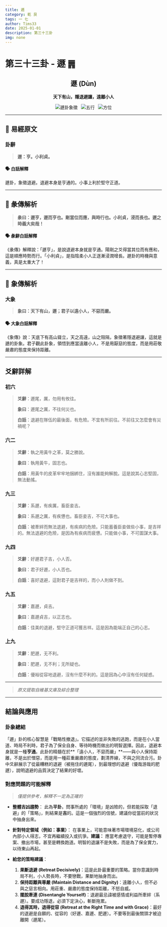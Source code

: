 ```yaml
---
title: 遯
category: 乾 艮
tags: 一 七
author: Tims33
date: 2025-01-01
description: 第三十三卦
img: none
---
```


# 第三十三卦 - 遯 ䷠

<div align="center">

## 遯 (Dùn)
**天下有山，隱退避讓，遠離小人**

</div>

<div align="center">

![遯卦象徵](https://img.shields.io/badge/卦象-遯-gray?style=for-the-badge)&ensp;
![五行](https://img.shields.io/badge/五行-上金下土-lightgrey?style=for-the-badge)&ensp;
![方位](https://img.shields.io/badge/方位-西北｜東北-lightblue?style=for-the-badge)

</div>

---

## 📜 易經原文

### 卦辭

> **遯：亨。小利貞。**

#### 🗣️ 白話解釋
遯卦，象徵退避。退避本身是亨通的。小事上利於堅守正道。

---

## 📖 彖傳解析

> **彖曰：遯亨，遯而亨也。剛當位而應，與時行也。小利貞，浸而長也。遯之時義大矣哉！**

#### 🗣️ 彖辭白話解釋
《彖傳》解釋說：「遯亨」，是說退避本身就是亨通。陽剛之爻得當其位而有應和，這是順應時勢而行。「小利貞」，是指陰柔小人正逐漸浸潤增長。遯卦的時機與意義，真是太重大了！

---

## 🎯 象傳解析

### 大象

> **象曰：天下有山，遯；君子以遠小人，不惡而嚴。**

#### 🗣️ 大象白話解釋
《象傳》說：天底下有高山聳立，天之高遠，山之阻隔，象徵著隱退避讓，這就是遯的卦象。君子觀此卦象，領悟到應當遠離小人，不是用厭惡的態度，而是用莊敬嚴肅的態度來保持距離。

---

## 爻辭詳解

### 初六

> **爻辭**：遯尾，厲，勿用有攸往。
>
> **象曰**：遯尾之厲，不往何災也。
>
> **白話**：退避在隊伍的最後面，有危險。不宜有所前往。不前往又怎麼會有災禍呢？

### 六二

> **爻辭**：執之用黃牛之革，莫之勝說。
>
> **象曰**：執用黃牛，固志也。
>
> **白話**：用黃牛的皮革牢牢地捆綁住，沒有誰能夠解脫。這是說其心志堅固，無法動搖。

### 九三

> **爻辭**：系遯，有疾厲，畜臣妾吉。
>
> **象曰**：系遯之厲，有疾憊也。畜臣妾吉，不可大事也。
>
> **白話**：被牽絆而無法退避，有疾病的危險。只能蓄養臣妾做些小事，是吉祥的。無法退避的危險，是因為有疾病而疲憊。只能做小事，不可圖謀大事。

### 九四

> **爻辭**：好遯君子吉，小人否。
>
> **象曰**：君子好遯，小人否也。
>
> **白話**：喜好退避，這對君子是吉祥的，而小人則做不到。

### 九五

> **爻辭**：嘉遯，貞吉。
>
> **象曰**：嘉遯貞吉，以正志也。
>
> **白話**：佳美的退避，堅守正道可獲吉祥。這是因為能端正自己的心志。

### 上九

> **爻辭**：肥遯，无不利。
>
> **象曰**：肥遯，无不利；无所疑也。
>
> **白話**：優裕從容地退避，沒有什麼不利的。這是因為心中沒有任何疑惑。

---
> *原文提取自維基文庫及綜合整理*
---

## 結論與應用

### 卦象總結
「遯」卦的核心智慧是「戰略性撤退」。它描述的並非失敗的逃跑，而是在小人當道、時局不利時，君子為了保全自身、等待時機而做出的明智選擇。因此，退避本身就是一種**亨通**。此卦的精髓在於**「遠小人，不惡而嚴」**——與小人保持距離，不是出於憎惡，而是用一種莊重嚴肅的態度，劃清界線，不與之同流合污。卦中爻辭展示了從最糟糕的退避（被拖住的遯尾），到最理想的退避（優哉游哉的肥遯），說明退避的品質決定了結果的好壞。

### 對應問題的可能解釋
> *僅提供參考，解釋不一定為正確的*

* **整體吉凶趨勢**：
    此為**平卦**。問事所處的「環境」是凶險的，但若能採取「退避」的「策略」，則結果是**吉**的。這是一個強烈的信號，建議你從當前的狀況中抽身出來。

* **針對特定領域（例如：事業）**：
    在事業上，可能意味著市場環境惡化，或公司內部小人得志，不宜再繼續投入或抗爭。**建議：** 應當考慮退守，可能是暫停專案、撤出市場，甚至是轉換跑道。明智的退讓不是失敗，而是為了保全實力，以待東山再起。

* **給您的策略建議**：
    1.  **果斷退避 (Retreat Decisively)**：這是此卦最重要的策略。當你意識到時局不利，小人勢長時，不要戀戰，果斷地抽身而出。
    2.  **保持距離與尊嚴 (Maintain Distance and Dignity)**：遠離小人，但不必與之惡言相向。用莊重、嚴肅的態度保持距離，不怒自威。
    3.  **擺脫牽連 (Disentangle Yourself)**：退避最忌諱被感情或利益所牽絆（系遯）。要成功隱退，必須下定決心，斬斷拖累。
    4.  **退得其時，退得從容 (Retreat at the Right Time and with Grace)**：最好的退避是自願的、從容的（好遯、嘉遯、肥遯）。不要等到最後關頭才被迫離開（遯尾）。